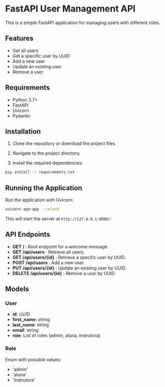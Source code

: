 # FastAPI User Management API

This is a simple FastAPI application for managing users with different roles.

## Features

- Get all users
- Get a specific user by UUID
- Add a new user
- Update an existing user
- Remove a user

## Requirements

- Python 3.7+
- FastAPI
- Uvicorn
- Pydantic

## Installation

1. Clone the repository or download the project files.

2. Navigate to the project directory.

3. Install the required dependencies:

```sh
pip install -r requirements.txt
```

## Running the Application

Run the application with Uvicorn:

```sh
uvicorn app:app --reload
```

This will start the server at `http://127.0.0.1:8000/`.

## API Endpoints

- **GET /** : Root endpoint for a welcome message.
- **GET /api/users** : Retrieve all users.
- **GET /api/users/{id}** : Retrieve a specific user by UUID.
- **POST /api/users** : Add a new user.
- **PUT /api/users/{id}** : Update an existing user by UUID.
- **DELETE /api/users/{id}** : Remove a user by UUID.

## Models

### User

- **id**: UUID
- **first_name**: string
- **last_name**: string
- **email**: string
- **role**: List of roles (admin, aluna, instrutora)

### Role

Enum with possible values:
- 'admin'
- 'aluna'
- 'instrutora'


